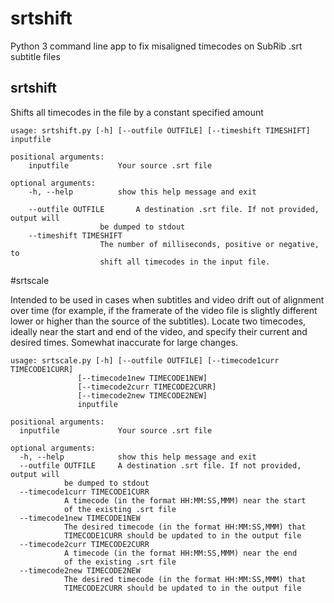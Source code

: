 # srtshift
Python 3 command line app to fix misaligned timecodes on SubRib .srt subtitle files

## srtshift
	
Shifts all timecodes in the file by a constant specified amount

	usage: srtshift.py [-h] [--outfile OUTFILE] [--timeshift TIMESHIFT] inputfile

	positional arguments:
		inputfile			Your source .srt file

	optional arguments:
		-h, --help			show this help message and exit
		
		--outfile OUTFILE		A destination .srt file. If not provided, output will
						be dumped to stdout
		--timeshift TIMESHIFT
						The number of milliseconds, positive or negative, to
						shift all timecodes in the input file.
						
#srtscale

Intended to be used in cases when subtitles and video drift out of alignment over time (for example, if the framerate of the video file is slightly different lower or higher than the source of the subtitles). Locate two timecodes, ideally near the start and end of the video, and specify their current and desired times. Somewhat inaccurate for large changes.

	usage: srtscale.py [-h] [--outfile OUTFILE] [--timecode1curr TIMECODE1CURR]
                   [--timecode1new TIMECODE1NEW]
                   [--timecode2curr TIMECODE2CURR]
                   [--timecode2new TIMECODE2NEW]
                   inputfile

	positional arguments:
	  inputfile             Your source .srt file

	optional arguments:
	  -h, --help            show this help message and exit
	  --outfile OUTFILE     A destination .srt file. If not provided, output will
				be dumped to stdout
	  --timecode1curr TIMECODE1CURR
				A timecode (in the format HH:MM:SS,MMM) near the start
				of the existing .srt file
	  --timecode1new TIMECODE1NEW
				The desired timecode (in the format HH:MM:SS,MMM) that
				TIMECODE1CURR should be updated to in the output file
	  --timecode2curr TIMECODE2CURR
				A timecode (in the format HH:MM:SS,MMM) near the end
				of the existing .srt file
	  --timecode2new TIMECODE2NEW
				The desired timecode (in the format HH:MM:SS,MMM) that
				TIMECODE2CURR should be updated to in the output file
